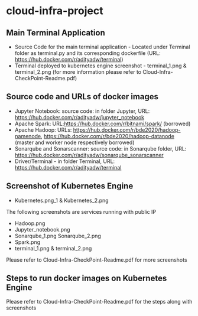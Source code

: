 # cloud-infra-project

## Main Terminal Application

* Source Code for the main terminal application - Located under Terminal folder as terminal.py and its corresponding dockerfile (URL: https://hub.docker.com/r/adityadw/terminal)
* Terminal deployed to kubernetes engine screenshot - terminal_1.png & terminal_2.png (for more information please refer to Cloud-Infra-CheckPoint-Readme.pdf)

## Source code and URLs of docker images
* Jupyter Notebook: source code: in folder Jupyter, URL: https://hub.docker.com/r/adityadw/jupyter_notebook
* Apache Spark: URL:https://hub.docker.com/r/bitnami/spark/ (borrowed)
* Apache Hadoop: URLs:  https://hub.docker.com/r/bde2020/hadoop-namenode, https://hub.docker.com/r/bde2020/hadoop-datanode (master and worker node respectively borrowed)
* Sonarqube and Sonarscanner: source code: in Sonarqube folder, URL: https://hub.docker.com/r/adityadw/sonarqube_sonarscanner
* Driver/Terminal - in folder Terminal, URL: https://hub.docker.com/r/adityadw/terminal

## Screenshot of Kubernetes Engine
* Kubernetes.png_1 & Kubernetes_2.png

The following screenshots are services running with public IP
* Hadoop.png
* Jupyter_notebook.png
* Sonarqube_1.png Sonarqube_2.png
* Spark.png
* terminal_1.png & terminal_2.png

Please refer to Cloud-Infra-CheckPoint-Readme.pdf for more screenshots

## Steps to run docker images on Kubernetes Engine
Please refer to Cloud-Infra-CheckPoint-Readme.pdf for the steps along with screenshots
